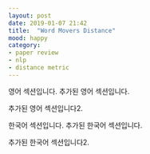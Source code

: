 ```yaml
---
layout: post
date: 2019-01-07 21:42
title:  "Word Movers Distance"
mood: happy
category: 
- paper review
- nlp
- distance metric
---
```

영어 섹션입니다.
추가된 영어 섹션입니다.
<!--more-->
추가된 영어 섹션입니다2.

<!--language-->

한국어 섹션입니다.
추가된 한국어 섹션입니다.
<!--more-->
추가된 한국어 섹션입니다2.



